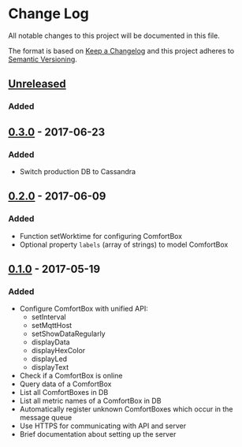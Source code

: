 # Change Log
All notable changes to this project will be documented in this file.

The format is based on [Keep a Changelog](http://keepachangelog.com/)
and this project adheres to [Semantic Versioning](http://semver.org/).

## [Unreleased]
### Added


## [0.3.0] - 2017-06-23
### Added
- Switch production DB to Cassandra


## [0.2.0] - 2017-06-09
### Added
- Function setWorktime for configuring ComfortBox
- Optional property `labels` (array of strings) to model ComfortBox


## [0.1.0] - 2017-05-19
### Added
- Configure ComfortBox with unified API:
  - setInterval
  - setMqttHost
  - setShowDataRegularly
  - displayData
  - displayHexColor
  - displayLed
  - displayText
- Check if a ComfortBox is online
- Query data of a ComfortBox
- List all ComfortBoxes in DB
- List all metric names of a ComfortBox in DB
- Automatically register unknown ComfortBoxes which occur in the message queue
- Use HTTPS for communicating with API and server
- Brief documentation about setting up the server

[Unreleased]: https://github.com/dwettstein/comfortbox-api-services/compare/v0.3.0...HEAD
[0.3.0]: https://github.com/dwettstein/comfortbox-api-services/compare/v0.2.0...v0.3.0
[0.2.0]: https://github.com/dwettstein/comfortbox-api-services/compare/v0.1.0...v0.2.0
[0.1.0]: https://github.com/dwettstein/comfortbox-api-services/tree/v0.1.0
